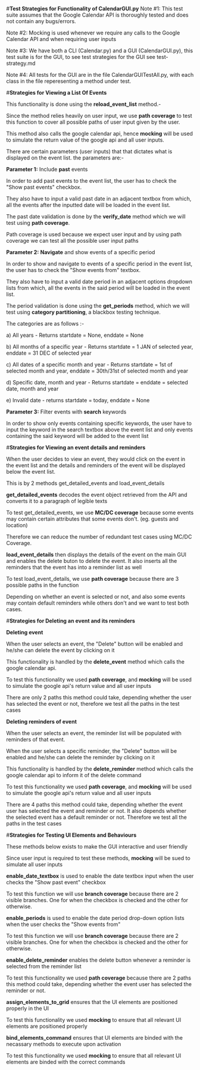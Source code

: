 #**Test Strategies for Functionality of CalendarGUI.py**
Note #1: This test suite assumes that the Google Calendar API is thoroughly tested and does not contain any bugs/errors.

Note #2: Mocking is used whenever we require any calls to the Google Calendar API and when requiring user inputs

Note #3: We have both a CLI (Calendar.py) and a GUI (CalendarGUI.py), this test suite is for the GUI, to see test strategies for the GUI see test-strategy.md

Note #4: All tests for the GUI are in the file CalendarGUITestAll.py, with each class in the file reperesenting a method under test.

#**Strategies for Viewing a List Of Events**

This functionality is done using the **reload_event_list** method.-

Since the method relies heavily on user input, we use **path coverage** to test this function to cover all possible paths of user input given by the user.

This method also calls the google calendar api, hence **mocking** will be used to simulate the return value of the google api and all user inputs.

There are certain parameters (user inputs) that that dictates what is displayed on the event list. the parameters are:-

**Parameter 1:** Include **past** events

In order to add past events to the event list, the user has to check the "Show past events" checkbox.

They also have to input a valid past date in an adjacent textbox from which, all the events after the inputted date will be loaded in the event list.

The past date validation is done by the **verify_date** method which we will test using **path coverage**.

Path coverage is used because we expect user input and by using path coverage we can test all the possible user input paths


**Parameter 2:**  **Navigate** and show events of a specific period

In order to show and navigate to events of a specific period in the event list, the user has to check the "Show events from" textbox.

They also have to input a valid date period in an adjacent options dropdown lists from which, all the events in the said period will be loaded in the event list.

The period validation is done using the **get_periods** method, which we will test using **category partitioning**, a blackbox testing technique.

The categories are as follows :-

a) All years - Returns startdate = None, enddate = None

b) All months of a specific year - Returns startdate = 1 JAN of selected year, enddate = 31 DEC of selected year

c) All dates of a specific month and year - Returns startdate = 1st of selected month and year, enddate = 30th/31st of selected month and year

d) Specific date, month and year - Returns startdate = enddate = selected date, month and year

e) Invalid date - returns startdate = today, enddate = None

**Parameter 3:** Filter events with **search** keywords

In order to show only events containing specific keywords, the user have to input the keyword in the search textbox above the event list and only events containing the said keyword will be added to the event list


#**Strategies for Viewing an event details and reminders**

When the user decides to view an event, they would click on the event in the event list and the details and reminders of the event will be displayed below the event list.

This is by 2 methods get_detailed_events and load_event_details 

**get_detailed_events** decodes the event object retrieved from the API and converts it to a paragraph of legible texts

To test get_detailed_events, we use **MC/DC coverage** because some events may contain certain attributes that some events don't. (eg. guests and location)

Therefore we can reduce the number of redundant test cases using MC/DC Coverage.

**load_event_details** then displays the details of the event on the main GUI and enables the delete buton to delete the event. It also inserts all the reminders that the event has into a reminder list as well

To test load_event_details, we use **path coverage** because there are 3 possible paths in the function

Depending on whether an event is selected or not, and also some events may contain default reminders while others don't and we want to test both cases.

#**Strategies for Deleting an event and its reminders**

**Deleting event**

When the user selects an event, the "Delete" button will be enabled and he/she can delete the event by clicking on it

This functionality is handled by the **delete_event** method which calls the google calendar api.

To test this functionality we used **path coverage**, and **mocking** will be used to simulate the google api's return value and all user inputs

There are only 2 paths this method could take, depending whether the user has selected the event or not, therefore we test all the paths in the test cases

**Deleting reminders of event**

When the user selects an event, the reminder list will be populated with reminders of that event.

When the user selects a specific reminder, the "Delete" button will be enabled and he/she can delete the reminder by clicking on it

This functionality is handled by the **delete_reminder** method which calls the google calendar api to inform it of the delete command

To test this functionality we used **path coverage**, and **mocking** will be used to simulate the google api's return value and all user inputs

There are 4 paths this method could take, depending whether the event user has selected the event and reminder or not. It also depends whether the selected event has a default reminder or not.
Therefore we test all the paths in the test cases

#**Strategies for Testing UI Elements and Behaviours**

These methods below exists to make the GUI interactive and user friendly

Since user input is required to test these methods, **mocking** will be sued to simulate all user inputs

**enable_date_textbox** is used to enable the date textbox input when the user checks the "Show past event" checkbox

To test this function we will use **branch coverage** because there are 2 visible branches. One for when the checkbox is checked and the other for otherwise.

**enable_periods** is used to enable the date period drop-down option lists when the user checks the "Show events from"

To test this function we will use **branch coverage** because there are 2 visible branches. One for when the checkbox is checked and the other for otherwise.

**enable_delete_reminder** enables the delete button whenever a reminder is selected from the reminder list

To test this functionality we used **path coverage** because there are 2 paths this method could take, depending whether the event user has selected the reminder or not.

**assign_elements_to_grid** ensures that the UI elements are positioned properly in the UI

To test this functionality we used **mocking** to ensure that all relevant UI elements are positioned properly

**bind_elements_command** ensures that UI elements are binded with the necassary methods to execute upon activation

To test this functionality we used **mocking** to ensure that all relevant UI elements are binded with the correct commands 
